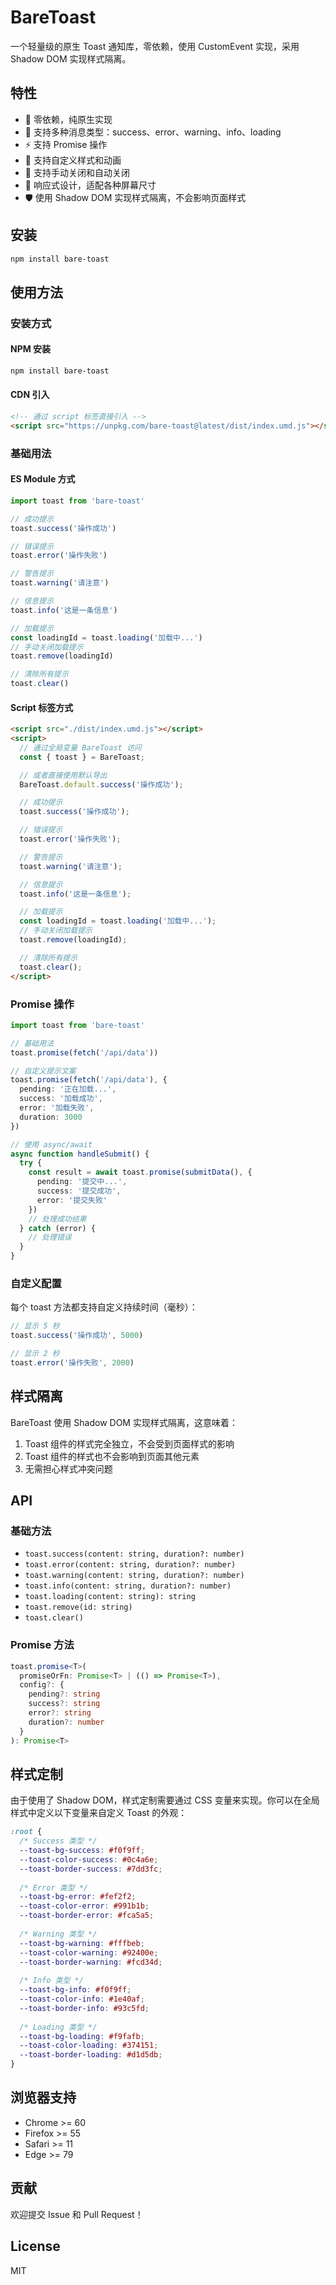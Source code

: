 # BareToast

一个轻量级的原生 Toast 通知库，零依赖，使用 CustomEvent 实现，采用 Shadow DOM 实现样式隔离。

## 特性

- 🚀 零依赖，纯原生实现
- 🎨 支持多种消息类型：success、error、warning、info、loading
- ⚡️ 支持 Promise 操作
- 🎯 支持自定义样式和动画
- 🔄 支持手动关闭和自动关闭
- 📱 响应式设计，适配各种屏幕尺寸
- 🛡️ 使用 Shadow DOM 实现样式隔离，不会影响页面样式

## 安装

```bash
npm install bare-toast
```

## 使用方法

### 安装方式

#### NPM 安装

```bash
npm install bare-toast
```

#### CDN 引入

```html
<!-- 通过 script 标签直接引入 -->
<script src="https://unpkg.com/bare-toast@latest/dist/index.umd.js"></script>
```

### 基础用法

#### ES Module 方式

```typescript
import toast from 'bare-toast'

// 成功提示
toast.success('操作成功')

// 错误提示
toast.error('操作失败')

// 警告提示
toast.warning('请注意')

// 信息提示
toast.info('这是一条信息')

// 加载提示
const loadingId = toast.loading('加载中...')
// 手动关闭加载提示
toast.remove(loadingId)

// 清除所有提示
toast.clear()
```

#### Script 标签方式

```html
<script src="./dist/index.umd.js"></script>
<script>
  // 通过全局变量 BareToast 访问
  const { toast } = BareToast;

  // 或者直接使用默认导出
  BareToast.default.success('操作成功');

  // 成功提示
  toast.success('操作成功');

  // 错误提示
  toast.error('操作失败');

  // 警告提示
  toast.warning('请注意');

  // 信息提示
  toast.info('这是一条信息');

  // 加载提示
  const loadingId = toast.loading('加载中...');
  // 手动关闭加载提示
  toast.remove(loadingId);

  // 清除所有提示
  toast.clear();
</script>
```

### Promise 操作

```typescript
import toast from 'bare-toast'

// 基础用法
toast.promise(fetch('/api/data'))

// 自定义提示文案
toast.promise(fetch('/api/data'), {
  pending: '正在加载...',
  success: '加载成功',
  error: '加载失败',
  duration: 3000
})

// 使用 async/await
async function handleSubmit() {
  try {
    const result = await toast.promise(submitData(), {
      pending: '提交中...',
      success: '提交成功',
      error: '提交失败'
    })
    // 处理成功结果
  } catch (error) {
    // 处理错误
  }
}
```

### 自定义配置

每个 toast 方法都支持自定义持续时间（毫秒）：

```typescript
// 显示 5 秒
toast.success('操作成功', 5000)

// 显示 2 秒
toast.error('操作失败', 2000)
```

## 样式隔离

BareToast 使用 Shadow DOM 实现样式隔离，这意味着：

1. Toast 组件的样式完全独立，不会受到页面样式的影响
2. Toast 组件的样式也不会影响到页面其他元素
3. 无需担心样式冲突问题

## API

### 基础方法

- `toast.success(content: string, duration?: number)`
- `toast.error(content: string, duration?: number)`
- `toast.warning(content: string, duration?: number)`
- `toast.info(content: string, duration?: number)`
- `toast.loading(content: string): string`
- `toast.remove(id: string)`
- `toast.clear()`

### Promise 方法

```typescript
toast.promise<T>(
  promiseOrFn: Promise<T> | (() => Promise<T>),
  config?: {
    pending?: string
    success?: string
    error?: string
    duration?: number
  }
): Promise<T>
```

## 样式定制

由于使用了 Shadow DOM，样式定制需要通过 CSS 变量来实现。你可以在全局样式中定义以下变量来自定义 Toast 的外观：

```css
:root {
  /* Success 类型 */
  --toast-bg-success: #f0f9ff;
  --toast-color-success: #0c4a6e;
  --toast-border-success: #7dd3fc;
  
  /* Error 类型 */
  --toast-bg-error: #fef2f2;
  --toast-color-error: #991b1b;
  --toast-border-error: #fca5a5;
  
  /* Warning 类型 */
  --toast-bg-warning: #fffbeb;
  --toast-color-warning: #92400e;
  --toast-border-warning: #fcd34d;
  
  /* Info 类型 */
  --toast-bg-info: #f0f9ff;
  --toast-color-info: #1e40af;
  --toast-border-info: #93c5fd;
  
  /* Loading 类型 */
  --toast-bg-loading: #f9fafb;
  --toast-color-loading: #374151;
  --toast-border-loading: #d1d5db;
}
```

## 浏览器支持

- Chrome >= 60
- Firefox >= 55
- Safari >= 11
- Edge >= 79

## 贡献

欢迎提交 Issue 和 Pull Request！

## License

MIT 